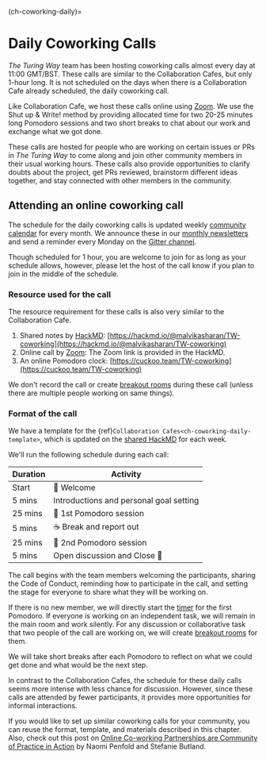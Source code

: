(ch-coworking-daily)=
# Daily Coworking Calls

_The Turing Way_ team has been hosting coworking calls almost every day at 11:00 GMT/BST.
These calls are similar to the Collaboration Cafes, but only 1-hour long.
It is not scheduled on the days when there is a Collaboration Cafe already scheduled, the daily coworking call.

Like Collaboration Cafe, we host these calls online using [Zoom](https://www.zoom.us/).
We use the Shut up & Write! method by providing allocated time for two 20-25 minutes long Pomodoro sessions and two short breaks to chat about our work and exchange what we got done.

These calls are hosted for people who are working on certain issues or PRs in _The Turing Way_ to come along and join other community members in their usual working hours.
These calls also provide opportunities to clarify doubts about the project, get PRs reviewed, brainstorm different ideas together, and stay connected with other members in the community.

## Attending an online coworking call

The schedule for the daily coworking calls is updated weekly [community calendar](https://calendar.google.com/calendar/embed?src=theturingway%40gmail.com&ctz=Europe%2FLondon) for every month.
We announce these in our [monthly newsletters](https://tinyletter.com/TuringWay/archive) and send a reminder every Monday on the [Gitter channel](https://gitter.im/alan-turing-institute/the-turing-way).

Though scheduled for 1 hour, you are welcome to join for as long as your schedule allows, however, please let the host of the call know if you plan to join in the middle of the schedule.

### Resource used for the call

The resource requirement for these calls is also very similar to the Collaboration Cafe.

1. Shared notes by [HackMD](https://hackmd.io/): [https://hackmd.io/@malvikasharan/TW-coworking](https://hackmd.io/@malvikasharan/TW-coworking)
2. Online call by [Zoom](https://www.zoom.us/): The Zoom link is provided in the HackMD.
3. An online Pomodoro clock: [https://cuckoo.team/TW-coworking](https://cuckoo.team/TW-coworking)

We don't record the call or create [breakout rooms](#breakout-rooms) during these call (unless there are multiple people working on same things).

### Format of the call

We have a template for the {ref}`Collaboration Cafes<ch-coworking-daily-template>`, which is updated on the [shared HackMD](https://hackmd.io/@malvikasharan/TW-coworking) for each week.

We'll run the following schedule during each call:

| Duration | Activity |
| ---- | -------- |
| Start | 👋 Welcome |
| 5 mins | Introductions and personal goal setting |
| 25 mins | 🍅 1st Pomodoro session |
| 5 mins | ☕️ Break and report out |
| 25 mins | 🍅 2nd Pomodoro session |
| 5 mins | Open discussion and Close 👋 |

The call begins with the team members welcoming the participants, sharing the Code of Conduct, reminding how to participate in the call, and setting the stage for everyone to share what they will be working on.

If there is no new member, we will directly start the [timer](https://cuckoo.team/TW-coworking) for the first Pomodoro.
If everyone is working on an independent task, we will remain in the main room and work silently.
For any discussion or collaborative task that two people of the call are working on, we will create [breakout rooms](#breakout-rooms) for them.

We will take short breaks after each Pomodoro to reflect on what we could get done and what would be the next step.

In contrast to the Collaboration Cafes, the schedule for these daily calls seems more intense with less chance for discussion.
However, since these calls are attended by fewer participants, it provides more opportunities for informal interactions.

If you would like to set up similar coworking calls for your community, you can reuse the format, template, and materials described in this chapter.
Also, check out this post on [Online Co-working Partnerships are Community of Practice in Action](https://www.cscce.org/2020/02/04/online-co-working-partnerships-are-community-of-practice-in-action/#more-3009) by Naomi Penfold and Stefanie Butland.
